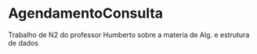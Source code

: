 # AgendamentoConsulta
Trabalho de N2 do professor Humberto sobre a materia de Alg. e estrutura de dados
